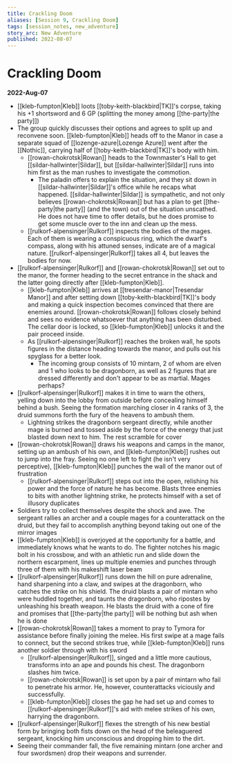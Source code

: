 ```yaml
---
title: Crackling Doom
aliases: [Session 9, Crackling Doom]
tags: [session_notes, new_adventure]
story_arc: New Adventure
published: 2022-08-07
---
```

# Crackling Doom
**2022-Aug-07**

- [[kleb-fumpton|Kleb]] loots [[toby-keith-blackbird|TK]]'s corpse, taking his +1 shortsword and 6 GP (splitting the money among [[the-party|the party]])
- The group quickly discusses their options and agrees to split up and reconvene soon. [[kleb-fumpton|Kleb]] heads off to the Manor in case a separate squad of [[lozenge-azure|Lozenge Azure]] went after the [[Nothic]], carrying half of [[toby-keith-blackbird|TK]]'s body with him. 
	- [[rowan-chokrotsk|Rowan]] heads to the Townmaster's Hall to get [[sildar-hallwinter|Sildar]], but [[sildar-hallwinter|Sildar]] runs into him first as the man rushes to investigate the commotion.
		- The paladin offers to explain the situation, and they sit down in [[sildar-hallwinter|Sildar]]'s office while he recaps what happened. [[sildar-hallwinter|Sildar]] is sympathetic, and not only believes [[rowan-chokrotsk|Rowan]] but has a plan to get [[the-party|the party]] (and the town) out of the situation unscathed. He does not have time to offer details, but he does promise to get some muscle over to the inn and clean up the mess.
	- [[rulkorf-alpensinger|Rulkorf]] inspects the bodies of the mages. Each of them is wearing a conspicuous ring, which the dwarf's compass, along with his attuned senses, indicate are of a magical nature. [[rulkorf-alpensinger|Rulkorf]] takes all 4, but leaves the bodies for now.
- [[rulkorf-alpensinger|Rulkorf]] and [[rowan-chokrotsk|Rowan]] set out to the manor, the former heading to the secret entrance in the shack and the latter going directly after [[kleb-fumpton|Kleb]].
	- [[kleb-fumpton|Kleb]] arrives at [[tresendar-manor|Tresendar Manor]] and after setting down [[toby-keith-blackbird|TK]]'s body and making a quick inspection becomes convinced that there are enemies around. [[rowan-chokrotsk|Rowan]] follows closely behind and sees no evidence whatsoever that anything has been disturbed. The cellar door is locked, so [[kleb-fumpton|Kleb]] unlocks it and the pair proceed inside.
	- As [[rulkorf-alpensinger|Rulkorf]] reaches the broken wall, he spots figures in the distance heading towards the manor, and pulls out his spyglass for a better look.
		- The incoming group consists of 10 mintarn, 2 of whom are elven and 1 who looks to be dragonborn, as well as 2 figures that are dressed differently and don't appear to be as martial. Mages perhaps?
- [[rulkorf-alpensinger|Rulkorf]] makes it in time to warn the others, yelling down into the lobby from outside before concealing himself behind a bush. Seeing the formation marching closer in 4 ranks of 3, the druid summons forth the fury of the heavens to ambush them.
	- Lightning strikes the dragonborn sergeant directly, while another mage is burned and tossed aside by the force of the energy that just blasted down next to him. The rest scramble for cover
- [[rowan-chokrotsk|Rowan]] draws his weapons and camps in the manor, setting up an ambush of his own, and [[kleb-fumpton|Kleb]] rushes out to jump into the fray. Seeing no one left to fight (he isn't very perceptive), [[kleb-fumpton|Kleb]] punches the wall of the manor out of frustration
	- [[rulkorf-alpensinger|Rulkorf]] steps out into the open, relishing his power and the force of nature he has become. Blasts three enemies to bits with another lightning strike, he protects himself with a set of illusory duplicates
- Soldiers try to collect themselves despite the shock and awe. The sergeant rallies an archer and a couple mages for a counterattack on the druid, but they fail to accomplish anything beyond taking out one of the mirror images
- [[kleb-fumpton|Kleb]] is overjoyed at the opportunity for a battle, and immediately knows what he wants to do. The fighter notches his magic bolt in his crossbow, and with an athletic run and slide down the northern escarpment, lines up multiple enemies and punches through three of them with his makeshift laser beam
- [[rulkorf-alpensinger|Rulkorf]] runs down the hill on pure adrenaline, hand sharpening into a claw, and swipes at the dragonborn, who catches the strike on his shield. The druid blasts a pair of mintarn who were huddled together, and taunts the dragonborn, who ripostes by unleashing his breath weapon. He blasts the druid with a cone of fire and promises that [[the-party|the party]] will be nothing but ash when he is done
- [[rowan-chokrotsk|Rowan]] takes a moment to pray to Tymora for assistance before finally joining the melee. His first swipe at a mage fails to connect, but the second strikes true, while [[kleb-fumpton|Kleb]] runs another soldier through with his sword
	- [[rulkorf-alpensinger|Rulkorf]], singed and a little more cautious, transforms into an ape and pounds his chest. The dragonborn slashes him twice.
	- [[rowan-chokrotsk|Rowan]] is set upon by a pair of mintarn who fail to penetrate his armor. He, however, counterattacks viciously and successfully.
	- [[kleb-fumpton|Kleb]] closes the gap he had set up and comes to [[rulkorf-alpensinger|Rulkorf]]'s aid with melee strikes of his own, harrying the dragonborn.
- [[rulkorf-alpensinger|Rulkorf]] flexes the strength of his new bestial form by bringing both fists down on the head of the beleaguered sergeant, knocking him unconscious and dropping him to the dirt.
- Seeing their commander fall, the five remaining mintarn (one archer and four swordsmen) drop their weapons and surrender.